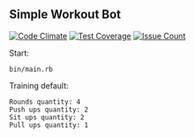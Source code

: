## Simple Workout Bot
[![Code Climate](https://codeclimate.com/github/zismailov/workout_bot/badges/gpa.svg)](https://codeclimate.com/github/zismailov/workout_bot)
[![Test Coverage](https://codeclimate.com/github/zismailov/workout_bot/badges/coverage.svg)](https://codeclimate.com/github/zismailov/workout_bot/coverage)
[![Issue Count](https://codeclimate.com/github/zismailov/workout_bot/badges/issue_count.svg)](https://codeclimate.com/github/zismailov/workout_bot)

Start:

```
bin/main.rb
```

Training default:

```
Rounds quantity: 4
Push ups quantity: 2
Sit ups quantity: 2
Pull ups quantity: 1
```
